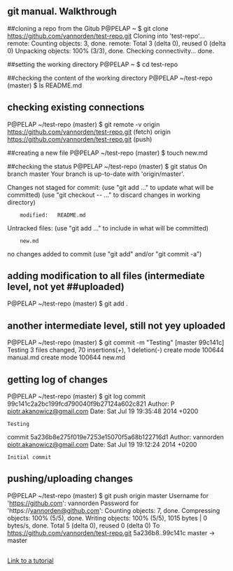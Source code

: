 ## git manual. Walkthrough

##cloning a repo from the Gitub
P@PELAP ~
$ git clone https://github.com/vannorden/test-repo.git
Cloning into 'test-repo'...
remote: Counting objects: 3, done.
remote: Total 3 (delta 0), reused 0 (delta 0)
Unpacking objects: 100% (3/3), done.
Checking connectivity... done.


##setting the working directory
P@PELAP ~
$ cd test-repo


##checking the content of the working directory
P@PELAP ~/test-repo (master)
$ ls
README.md

## checking existing connections
P@PELAP ~/test-repo (master)
$ git remote -v
origin  https://github.com/vannorden/test-repo.git (fetch)
origin  https://github.com/vannorden/test-repo.git (push)


##creating a new file
P@PELAP ~/test-repo (master)
$ touch new.md


##checking the status
P@PELAP ~/test-repo (master)
$ git status
On branch master
Your branch is up-to-date with 'origin/master'.

Changes not staged for commit:
  (use "git add <file>..." to update what will be committed)
  (use "git checkout -- <file>..." to discard changes in working directory)

        modified:   README.md

Untracked files:
  (use "git add <file>..." to include in what will be committed)

        new.md

no changes added to commit (use "git add" and/or "git commit -a")


## adding modification to all files (intermediate level, not yet ##uploaded)
P@PELAP ~/test-repo (master)
$ git add .


## another intermediate level, still not yey uploaded
P@PELAP ~/test-repo (master)
$ git commit -m "Testing"
[master 99c141c] Testing
 3 files changed, 70 insertions(+), 1 deletion(-)
 create mode 100644 manual.md
 create mode 100644 new.md


## getting log of changes
P@PELAP ~/test-repo (master)
$ git log
commit 99c141c2a2bc199fcd790040f9b27124a602c821
Author: P <piotr.akanowicz@gmail.com>
Date:   Sat Jul 19 19:35:48 2014 +0200

    Testing

commit 5a236b8e275f019e7253e15070f5a68b122716d1
Author: vannorden <piotr.akanowicz@gmail.com>
Date:   Sat Jul 19 19:12:24 2014 +0200

    Initial commit


## pushing/uploading changes
P@PELAP ~/test-repo (master)
$ git push origin master
Username for 'https://github.com': vannorden
Password for 'https://vannorden@github.com':
Counting objects: 7, done.
Compressing objects: 100% (5/5), done.
Writing objects: 100% (5/5), 1015 bytes | 0 bytes/s, done.
Total 5 (delta 0), reused 0 (delta 0)
To https://github.com/vannorden/test-repo.git
   5a236b8..99c141c  master -> master

##
[Link to a tutorial](http://www.dataschool.io/git-quick-reference-for-beginners)
##